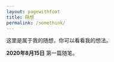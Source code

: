 ```yaml
---
layout: pagewithfoot
title: 随想
permalink: /somethink/
---
```


<!-- more -->
这里是属于我的随想，你可以看看我的想法。

<!-- more -->

**2020年8月15日**
第一篇随笔。